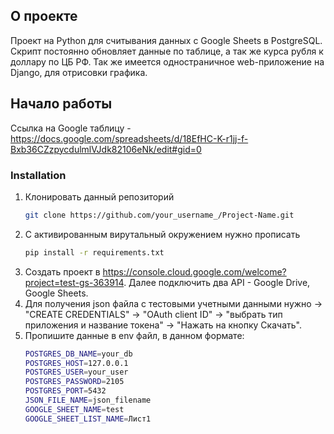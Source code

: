 
<!-- ABOUT THE PROJECT -->
## О проекте

Проект на Python для считывания данных с Google Sheets в PostgreSQL. Скрипт постоянно обновляет данные по таблице, а так же курса рубля к доллару по ЦБ РФ.
Так же имеется одностраничное web-приложение на Django, для отрисовки графика.

## Начало работы

Ссылка на Google таблицу - https://docs.google.com/spreadsheets/d/18EfHC-K-r1jj-f-Bxb36CZzpycdulmlVJdk82106eNk/edit#gid=0


### Installation

1. Клонировать данный репозиторий 
   ```sh
   git clone https://github.com/your_username_/Project-Name.git
   ```
2. С активированным вирутальный окружением нужно прописать
   ```sh
   pip install -r requirements.txt
   ```
3. Создать проект в https://console.cloud.google.com/welcome?project=test-gs-363914. Далее подключить два API - Google Drive, Google Sheets. 
4. Для получения json файла с тестовыми учетными данными нужно -> "CREATE CREDENTIALS" -> "OAuth client ID" -> "выбрать тип приложения и название токена" -> "Нажать на    кнопку Скачать". 
5. Пропишите данные в env файл, в данном формате:
   ```sh
   POSTGRES_DB_NAME=your_db
   POSTGRES_HOST=127.0.0.1
   POSTGRES_USER=your_user
   POSTGRES_PASSWORD=2105
   POSTGRES_PORT=5432
   JSON_FILE_NAME=json_filename
   GOOGLE_SHEET_NAME=test
   GOOGLE_SHEET_LIST_NAME=Лист1
   ```
 




